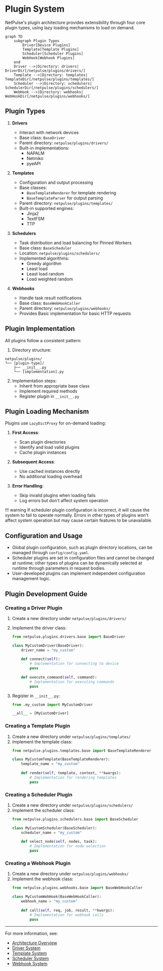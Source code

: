 # Plugin System

NetPulse's plugin architecture provides extensibility through four core plugin types, using lazy loading mechanisms to load on demand.

```mermaid
graph TD
    subgraph Plugin Types
        Driver[Device Plugins]
        Template[Template Plugins]
        Scheduler[Scheduler Plugins]
        WebHook[Webhook Plugins]
    end
    Driver -->|Directory: drivers| DriverDir[/netpulse/plugins/drivers/]
    Template -->|Directory: templates| TemplateDir[/netpulse/plugins/templates/]
    Scheduler -->|Directory: schedulers| SchedulerDir[/netpulse/plugins/schedulers/]
    WebHook -->|Directory: webhooks| WebHookDir[/netpulse/plugins/webhooks/]
```

## Plugin Types

1. **Drivers**
      - Interact with network devices
      - Base class: `BaseDriver`
      - Parent directory: `netpulse/plugins/drivers/`
      - Built-in implementations:
         - NAPALM
         - Netmiko
         - pyeAPI

2. **Templates**
      - Configuration and output processing
      - Base classes:
         - `BaseTemplateRenderer` for template rendering
         - `BaseTemplateParser` for output parsing
      - Parent directory: `netpulse/plugins/templates/`
      - Built-in supported engines:
         - Jinja2
         - TextFSM
         - TTP

3. **Schedulers**
      - Task distribution and load balancing for Pinned Workers
      - Base class: `BaseScheduler`
      - Location: `netpulse/plugins/schedulers/`
      - Implemented algorithms:
         - Greedy algorithm
         - Least load
         - Least load random
         - Load weighted random

4. **Webhooks**
      - Handle task result notifications
      - Base class: `BaseWebHookCaller`
      - Parent directory: `netpulse/plugins/webhooks/`
      - Provides Basic implementation for basic HTTP requests

## Plugin Implementation

All plugins follow a consistent pattern:

1. Directory structure:
```
netpulse/plugins/
└── [plugin-type]/
    ├── __init__.py
    └── [implementation].py
```

2. Implementation steps:
      - Inherit from appropriate base class
      - Implement required methods
      - Register plugin in `__init__.py`

## Plugin Loading Mechanism

Plugins use `LazyDictProxy` for on-demand loading:

1. **First Access**:
      - Scan plugin directories
      - Identify and load valid plugins
      - Cache plugin instances

2. **Subsequent Access**:
      - Use cached instances directly
      - No additional loading overhead

3. **Error Handling**:
      - Skip invalid plugins when loading fails
      - Log errors but don't affect system operation

!!! warning
      If scheduler plugin configuration is incorrect, it will cause the system to fail to operate normally. Errors in other types of plugins won't affect system operation but may cause certain features to be unavailable.

## Configuration and Usage

- Global plugin configuration, such as plugin directory locations, can be managed through `config/config.yaml`.
- Scheduler plugins are set in configuration files and cannot be changed at runtime; other types of plugins can be dynamically selected at runtime through parameters in request bodies.
- User-developed plugins can implement independent configuration management logic.

## Plugin Development Guide

### Creating a Driver Plugin

1. Create a new directory under `netpulse/plugins/drivers/`
2. Implement the driver class:
   ```python
   from netpulse.plugins.drivers.base import BaseDriver
   
   class MyCustomDriver(BaseDriver):
       driver_name = "my_custom"
       
       def connect(self):
           # Implementation for connecting to device
           pass
           
       def execute_command(self, command):
           # Implementation for executing commands
           pass
   ```

3. Register in `__init__.py`:
   ```python
   from .my_custom import MyCustomDriver
   
   __all__ = [MyCustomDriver]
   ```

### Creating a Template Plugin

1. Create a new directory under `netpulse/plugins/templates/`
2. Implement the template class:
   ```python
   from netpulse.plugins.templates.base import BaseTemplateRenderer
   
   class MyCustomTemplate(BaseTemplateRenderer):
       template_name = "my_custom"
       
       def render(self, template, context, **kwargs):
           # Implementation for rendering templates
           pass
   ```

### Creating a Scheduler Plugin

1. Create a new directory under `netpulse/plugins/schedulers/`
2. Implement the scheduler class:
   ```python
   from netpulse.plugins.schedulers.base import BaseScheduler
   
   class MyCustomScheduler(BaseScheduler):
       scheduler_name = "my_custom"
       
       def select_node(self, nodes, task):
           # Implementation for node selection
           pass
   ```

### Creating a Webhook Plugin

1. Create a new directory under `netpulse/plugins/webhooks/`
2. Implement the webhook class:
   ```python
   from netpulse.plugins.webhooks.base import BaseWebHookCaller
   
   class MyCustomWebHook(BaseWebHookCaller):
       webhook_name = "my_custom"
       
       def call(self, req, job, result, **kwargs):
           # Implementation for webhook calls
           pass
   ```

---

For more information, see:
- [Architecture Overview](overview.md)
- [Driver System](drivers.md)
- [Template System](templates.md)
- [Scheduler System](schedulers.md)
- [Webhook System](webhooks.md) 